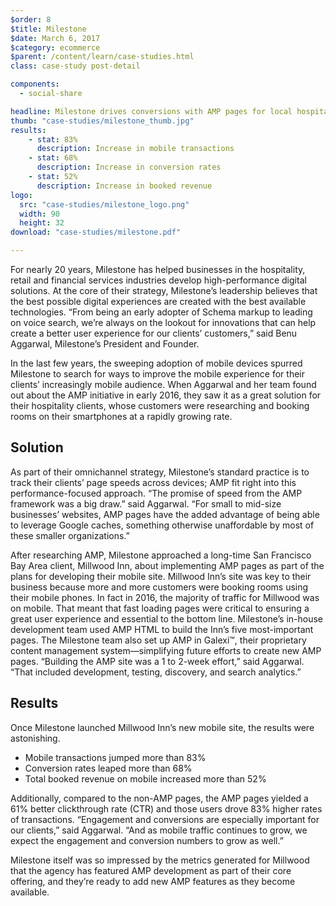 ```yaml
---
$order: 8
$title: Milestone
$date: March 6, 2017
$category: ecommerce
$parent: /content/learn/case-studies.html
class: case-study post-detail

components:
  - social-share

headline: Milestone drives conversions with AMP pages for local hospitality site
thumb: "case-studies/milestone_thumb.jpg"
results:
    - stat: 83%
      description: Increase in mobile transactions
    - stat: 68%
      description: Increase in conversion rates
    - stat: 52%
      description: Increase in booked revenue
logo:
  src: "case-studies/milestone_logo.png"
  width: 90
  height: 32
download: "case-studies/milestone.pdf"

---
```


<div class="img-left">
    <amp-img width="800" height="1371" layout="responsive" src="/static/img/case-studies/milestone_search_framed.png"></amp-img>
</div>

For nearly 20 years, Milestone has helped businesses in the hospitality, retail and financial services industries develop high-performance digital solutions. At the core of their strategy, Milestone’s leadership believes that the best possible digital experiences are created with the best available technologies. “From being an early adopter of Schema markup to leading on voice search, we’re always on the lookout for innovations that can help create a better user experience for our clients’ customers,” said Benu Aggarwal, Milestone’s President and Founder.

In the last few years, the sweeping adoption of mobile devices spurred Milestone to search for ways to improve the mobile experience for their clients’ increasingly mobile audience. When Aggarwal and her team found out about the AMP initiative in early 2016, they saw it as a great solution for their hospitality clients, whose customers were researching and booking rooms on their smartphones at a rapidly growing rate.

## Solution

As part of their omnichannel strategy, Milestone’s standard practice is to track their clients’ page speeds across devices; AMP fit right into this performance-focused approach. “The promise of speed from the AMP framework was a big draw.” said Aggarwal. “For small to mid-size businesses’ websites, AMP pages have the added advantage of being able to leverage Google caches, something otherwise unaffordable by most of these smaller organizations.”

After researching AMP,  Milestone approached a long-time San Francisco Bay Area client, Millwood Inn, about implementing AMP pages as part of the plans for developing their mobile site. Millwood Inn’s site was key to their business because more and more customers were booking rooms using their mobile phones. In fact in 2016, the majority of traffic for Millwood was on mobile. That meant that fast loading pages were critical to ensuring a great user experience and essential to the bottom line. Milestone’s in-house development team used AMP HTML to build the Inn’s five most-important pages. The Milestone team also set up AMP in Galexi™, their proprietary content management system—simplifying future efforts to create new AMP pages. “Building the AMP site was a 1 to 2-week effort,” said Aggarwal. “That included development, testing, discovery, and search analytics.”

## Results

<div class="img-right">
    <amp-img width="800" height="1371" layout="responsive" src="/static/img/case-studies/milestone_home_framed.png"></amp-img>
</div>

Once Milestone launched Millwood Inn’s new mobile site, the results were astonishing.

- Mobile transactions jumped more than 83%
- Conversion rates leaped more than 68%
- Total booked revenue on mobile increased more than 52%

Additionally, compared to the non-AMP pages, the AMP pages yielded a 61% better clickthrough rate (CTR) and those users drove 83% higher rates of transactions. “Engagement and conversions are especially important for our clients,” said Aggarwal. “And as mobile traffic continues to grow, we expect the engagement and conversion numbers to grow as well.”

Milestone itself was so impressed by the metrics generated for Millwood that the agency has featured AMP development as part of their core offering, and they’re ready to add new AMP features as they become available.